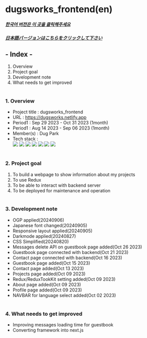 # dugsworks_frontend(en)

##### [한국어 버전은 이 곳을 클릭해주세요](README.md)

##### [日本語バージョンはこちらをクリックして下さい](README_JP.md)

## - Index -

1. Overview
2. Project goal
3. Development note
4. What needs to get improved
   </br>
   </br>

### 1. Overview

- Project title : dugsworks_frontend
- URL : https://dugsworks.netlify.app
- Period1 : Sep 29 2023 - Oct 31 2023 (1month)
- Period1 : Aug 14 2023 - Sep 06 2023 (1month)
- Member(s) : Dug Park
- Tech stack : </br>
  <img src="https://img.shields.io/badge/HTML5-E34F26?style=for-the-badge&logo=HTML5&logoColor=white">
  <img src="https://img.shields.io/badge/CSS3-1572B6?style=for-the-badge&logo=CSS3&logoColor=white">
  <img src="https://img.shields.io/badge/Typescript-3178C6?style=for-the-badge&logo=Typescript&logoColor=white">
  <img src="https://img.shields.io/badge/React-61DAFB?style=for-the-badge&logo=react&logoColor=white">
  <img src="https://img.shields.io/badge/Redux-764ABC?style=for-the-badge&logo=redux&logoColor=white">
  <img src="https://img.shields.io/badge/Sass-CC6699?style=for-the-badge&logo=sass&logoColor=white">
  <img src="https://img.shields.io/badge/Git-F05032?style=for-the-badge&logo=Git&logoColor=white">
  </br>
  </br>

### 2. Project goal

1. To build a webpage to show information about my projects
2. To use Redux
3. To be able to interact with backend server
4. To be deployed for maintenance and operation
   </br>
   </br>

### 3. Development note

- OGP applied(20240906)
- Japanese font changed(20240905)
- Responsive layout applied(20240905)
- Darkmode applied(20240827)
- CSS Simplified(20240820)
- Messages delete API on guestbook page added(Oct 26 2023)
- Guestbook page connected with backend(Oct 21 2023)
- Contact page connected with backend(Oct 16 2023)
- Guestbook page added(Oct 15 2023)
- Contact page added(Oct 13 2023)
- Projects page added(Oct 09 2023)
- Redux/ReduxTookKit setting added(Oct 09 2023)
- About page added(Oct 09 2023)
- Profile page added(Oct 09 2023)
- NAVBAR for language select added(Oct 02 2023)
  </br>
  </br>

### 4. What needs to get improved

- Improving messages loading time for guestbook
- Converting framework into next.js
